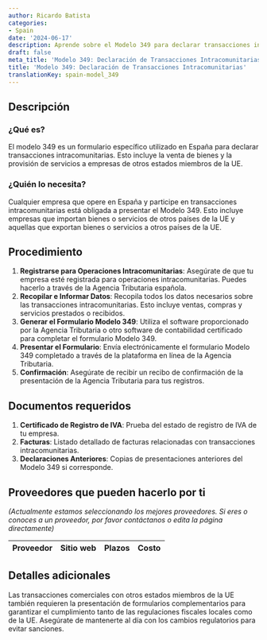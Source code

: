 ```yaml
---
author: Ricardo Batista
categories:
- Spain
date: '2024-06-17'
description: Aprende sobre el Modelo 349 para declarar transacciones intracomunitarias en España. Proceso, documentos requeridos y quién debe presentarlo.
draft: false
meta_title: 'Modelo 349: Declaración de Transacciones Intracomunitarias'
title: 'Modelo 349: Declaración de Transacciones Intracomunitarias'
translationKey: spain-model_349
---
```



## Descripción
### ¿Qué es?
El modelo 349 es un formulario específico utilizado en España para declarar transacciones intracomunitarias. Esto incluye la venta de bienes y la provisión de servicios a empresas de otros estados miembros de la UE.

### ¿Quién lo necesita?
Cualquier empresa que opere en España y participe en transacciones intracomunitarias está obligada a presentar el Modelo 349. Esto incluye empresas que importan bienes o servicios de otros países de la UE y aquellas que exportan bienes o servicios a otros países de la UE.

## Procedimiento
1. **Registrarse para Operaciones Intracomunitarias**: Asegúrate de que tu empresa esté registrada para operaciones intracomunitarias. Puedes hacerlo a través de la Agencia Tributaria española.
2. **Recopilar e Informar Datos**: Recopila todos los datos necesarios sobre las transacciones intracomunitarias. Esto incluye ventas, compras y servicios prestados o recibidos.
3. **Generar el Formulario Modelo 349**: Utiliza el software proporcionado por la Agencia Tributaria o otro software de contabilidad certificado para completar el formulario Modelo 349.
4. **Presentar el Formulario**: Envía electrónicamente el formulario Modelo 349 completado a través de la plataforma en línea de la Agencia Tributaria.
5. **Confirmación**: Asegúrate de recibir un recibo de confirmación de la presentación de la Agencia Tributaria para tus registros.

## Documentos requeridos
1. **Certificado de Registro de IVA**: Prueba del estado de registro de IVA de tu empresa.
2. **Facturas**: Listado detallado de facturas relacionadas con transacciones intracomunitarias.
3. **Declaraciones Anteriores**: Copias de presentaciones anteriores del Modelo 349 si corresponde.

## Proveedores que pueden hacerlo por ti
_(Actualmente estamos seleccionando los mejores proveedores. Si eres o conoces a un proveedor, por favor contáctanos o edita la página directamente)_

| Proveedor       |     Sitio web    |     Plazos       |      Costo      |
| --------------- | --------------- |  :-------------: | :-------------: |

## Detalles adicionales
Las transacciones comerciales con otros estados miembros de la UE también requieren la presentación de formularios complementarios para garantizar el cumplimiento tanto de las regulaciones fiscales locales como de la UE. Asegúrate de mantenerte al día con los cambios regulatorios para evitar sanciones.